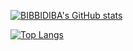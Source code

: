 [![BIBBIDIBA's GitHub stats](https://github-readme-stats.vercel.app/api?username=BIBBIDIBA&count_private=true&show_icons=true&bg_color=60,01e9bd,007cde&title_color=fff&text_color=fff&icon_color=fff)](https://github.com/anuraghazra/github-readme-stats)

[![Top Langs](https://github-readme-stats.vercel.app/api/top-langs/?username=BIBBIDIBA&show_icons=true)](https://github.com/anuraghazra/github-readme-stats)
